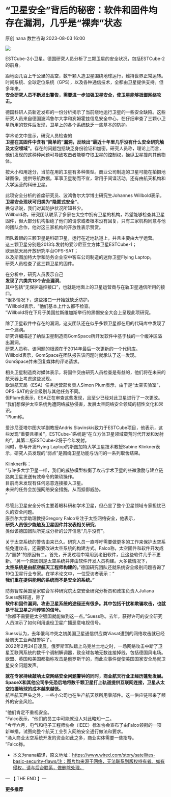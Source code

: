 #  “卫星安全”背后的秘密：软件和固件均存在漏洞，几乎是“裸奔”状态   
原创 nana  数世咨询   2023-08-03 16:00  
  
![](https://mmbiz.qpic.cn/sz_mmbiz_jpg/Y9btpvDIDqodREkXSY8t8AxnUCyxqgTFbbAoHgKicnF9VICZRzFEFbZb0RXejfkpyUIF73mnXj2ZTs3c0LBiaB2A/640?wx_fmt=jpeg "")  
  
ESTCube-2小卫星。德国研究人员分析了三颗卫星的安全状况，包括ESTCube-2的前身。  
  
距地面几百上千公里的高空，数千颗人造卫星围绕地球运行，维持世界正常运转。时间系统、全球定位系统（GPS），以及各种通信技术，全都由卫星提供支持。但多年来，  
**安全研究人员不断发出警告，需要进一步加强卫星安全，使卫星能够抵御网络攻击。**  
  
德国科研人员新近发布的一份分析揭示了当前绕地运行卫星的一些安全缺陷。这些研究人员来自德国波鸿鲁尔大学和亥姆霍兹信息安全中心，在仔细审查了三颗小卫星所用的软件后发现，卫星上的各个系统缺乏一些基本的防护。  
  
学术论文中显示，研究人员检查的  
**卫星在其固件中含有“简单的”漏洞，反映出“最近十年里几乎没有什么安全研究触及太空领域”**。存在的问题包括缺乏身份验证和加密。研究人员称，理论上而言，他们发现的这种种问题可导致攻击者能够夺取卫星的控制权，操纵卫星撞向其他物体。  
  
按大小和用途分，当前在用的卫星有多种类型。商业公司制造的卫星可能在拍摄地球图像，提供导航数据。军事卫星秘而不宣，常用于间谍活动。还有由航天机构和大学运营的科研卫星。  
  
此项安全分析的首席研究员、波鸿鲁尔大学博士研究生Johannes Willbold表示，  
**卫星安全现状可归类为“隐匿式安全”**。  
换句话说，我们对其防护状况所知甚少。  
Willbold称，研究团队联系了多家在太空中拥有卫星的机构，希望能够检查其卫星固件，但大部分机构拒绝了他们的请求或者根本没有回复，只有三家机构同意与他的团队合作，他对这三家机构的开放性表示赞赏。  
  
团队着眼的三颗卫星是科研卫星，运行在近地轨道上，并且主要由大学运营。  
这三颗卫星分别是2013年发射的爱沙尼亚立方体卫星ESTCube-1；  
欧洲航天局开放研究平台OPS-SAT；  
以及斯图加特大学和防务企业空中客车公司制造的迷你卫星Flying Laptop。  
研究人员检查了这三颗卫星的固件。  
  
在分析中，研究人员表示自己  
**发现了六类共13个安全漏洞**。  
其中包括“无保护遥控接口”，也就是地面上的卫星运营商与在轨卫星通信所用的接口。  
“很多情况下，这些接口一开始就缺乏防护。  
”Willbold表示，“他们基本上什么都不检查。  
”Willbold将在下月于美国拉斯维加斯举行的黑帽安全大会上呈现此项研究。  
  
除了卫星软件中存在的漏洞，这支团队还在似乎多颗卫星都在用的代码库中发现了一个漏洞。  
研究详细描述了纳型卫星制造商GomSpace所开发软件中基于栈的一个缓冲区溢出漏洞。  
研究人员称，该问题的根源在于2014年最后一次更新的一个代码库。  
Willbold表示，GomSpace在团队报告该问题时就承认了这一发现。  
GomSpace并未回复媒体的评论请求。  
  
相关卫星制造商对媒体表示，将固件交由研究人员检查是有益的，他们将在未来的航天器上考虑这些发现。  
欧洲航天局（ESA）任务运营部负责人Simon Plum表示，由于是“太空实验室”，OPS-SAT的安全级别与其他任务不同。  
但Plum也表示，ESA正在审查这些发现，且至少已经对此卫星进行了一次更改。  
“我们想保护太空系统免遭网络威胁侵害，发展太空网络安全领域的韧性文化和常识。  
”Plum称。  
  
爱沙尼亚塔尔图大学副教授Andris Slavinskis致力于ESTCube项目，他表示，这些发现“重要且相关”，ESTCube-1系统是“在立方体卫星领域蛮荒时代开发和发射的”，其第二版ESTCube-2将于今年发射。  
同时，参与开发Flying Laptop的斯图加特大学卫星技术教授Sabine Klinkner表示，研究人员发现的“弱点”是围绕卫星功能与访问的一系列取舍结果。  
  
Klinkner称：  
“与许多大学卫星一样，我们的威胁模型权衡了攻击学术卫星的些微激励与建立链路向卫星发送有效命令的繁琐操作。  
目前尚未发现有任何恶意连接接入卫星。  
未来的任务会加强网络安全措施，从而抵御威胁。  
”  
  
尽管此卫星安全分析主要着眼科研和学术卫星，但凸显了整个卫星领域专家担忧已久的安全问题。  
康奈尔大学助理教授Gregory Falco专注于太空网络安全，他表示，  
**研究人员很少能触及卫星固件并发表相关研究**。  
类似该德国团队所完成分析的公开信息“几乎没有”。  
  
关于太空系统的警告由来已久。研究人员一直呼吁需要做更多的工作来保护太空系统免遭攻击，还需要改进太空系统的构建方式。Falco称，太空固件和软件开发成为“噩梦”的原因有二。首先，开发过程中常用到老旧软件，且这些软件几乎不更新。“另一个原因则是太空系统并非由软件开发人员构建。大多数情况下，  
**太空系统是由航空航天工程师构建的。**”德国研究团队还就系统安全级别问题咨询了19位卫星行业专家。在学术论文中，一位受访者表示：“  
**我们重在提供能用的系统而不是安全的系统。”**  
  
防务智库英国皇家联合军种研究院太空安全研究分析员和政策负责人Juliana Suess解释道，除了  
**软件和固件漏洞，攻击卫星系统的途径还有很多。其中包括干扰和欺骗攻击，也就是干扰卫星之间传输的信号。**  
“你都不需要是太空强国就能做到这一点。”Suess称。去年，获得许可的安全研究人员演示了如何利用退役卫星广播恶意电视信号。   
  
Suess认为，去年俄乌冲突之初美国卫星通信供应商Viasat遭到的网络攻击就已经给航天工业再敲警钟了。  
2022年2月24日凌晨，俄罗斯军队踏上乌克兰土地之时，一场网络攻击中断了卫星互联网系统的数千个调制解调器，致全球各地无数连接掉线，包括德国风电场。  
欧盟、英国和美国都指称攻击是俄罗斯干的，而此次事件促使美国国家安全局就卫星安全问题发声。  
  
**就在专家持续敲响太空网络安全问题警钟的同时，商业航天行业正经历蓬勃发展。SpaceX和其他公司争先恐后地将数千颗卫星打上轨道提供互联网连接，卫星从太空拍摄地球的成本越来越低。**  
航空航天巨头之外，一些小公司也在生产航天器所用零部件。这一供应链带来了额外的安全风险。  
  
“他们肯定不重视安全。  
”Falco表示，“他们的员工中可能就没人对此略知一二。  
”今年六月，电气和电子工程师协会（IEEE）标准协会宣布了由Falco领衔的一项新举措，试图向整个航天工业引入网络安全通行做法和要求。  
“涌入商业太空系统开发的资金如此之多，商业实体需要一些指导。  
”Falco称。  
  
* 本文为nana编译，原文地址：https://www.wired.com/story/satellites-basic-security-flaws/注：图片均来源于网络，无法联系到版权持有者。如有侵权，请与后台联系，做删除处理。  
  
— 【 THE END 】—  
  
**更多推荐**  
  
  
[](https://mp.weixin.qq.com/s?__biz=MzkxNzA3MTgyNg==&mid=2247501672&idx=1&sn=ad524ff023a3ce313f657af2fe34579c&chksm=c144b5d5f6333cc322b86093aacbf5c08508f46ac4f6aabc04aaaf00651adc76448b132e95c6&token=9046316&lang=zh_CN&scene=21#wechat_redirect)  
  
[](https://mp.weixin.qq.com/s?__biz=MzkxNzA3MTgyNg==&mid=2247496855&idx=1&sn=f05e73371053edbd6afe9d0ce1be4665&chksm=c144862af6330f3c4cd7544bdd32fd7aaad734261f8bc4f0d5606108e15354379ac5f341223a&token=9046316&lang=zh_CN&scene=21#wechat_redirect)  
  
[](https://mp.weixin.qq.com/s?__biz=MzkxNzA3MTgyNg==&mid=2247497684&idx=2&sn=7b5365dfa46c10fbf587ab2273455803&chksm=c1448569f6330c7f3fc280fe196d8766f4e137155066428e3eac9eef218799be0392f834ea97&token=9046316&lang=zh_CN&scene=21#wechat_redirect)  
  
  
  
  
  
